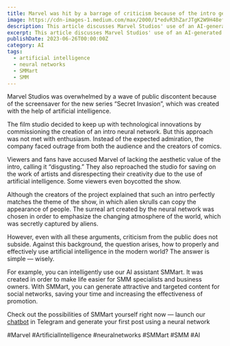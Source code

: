 ```yaml
---
title: Marvel was hit by a barrage of criticism because of the intro generated by the neural network
image: https://cdn-images-1.medium.com/max/2000/1*edvR3hZarJTgK2W9H48efw.png
description: This article discusses Marvel Studios' use of an AI-generated intro for its new series "Secret Invasion" and the public criticism and boycotts that ensued. The article notes the controversy surrounding the perceived lack of aesthetic value and respect for artists' creativity in using artificial intelligence for this purpose. The article also promotes SMMart as an AI tool for generating content for social media promotion and suggests that artificial intelligence can be used effectively if used wisely.
excerpt: This article discusses Marvel Studios' use of an AI-generated intro for its new series "Secret Invasion" and the public criticism and boycotts that ...
publishDate: 2023-06-26T00:00:00Z
category: AI
tags:
  - artificial intelligence
  - neural networks
  - SMMart
  - SMM
---
```


Marvel Studios was overwhelmed by a wave of public discontent because of the screensaver for the new series “Secret Invasion”, which was created with the help of artificial intelligence.

The film studio decided to keep up with technological innovations by commissioning the creation of an intro neural network. But this approach was not met with enthusiasm. Instead of the expected admiration, the company faced outrage from both the audience and the creators of comics.

Viewers and fans have accused Marvel of lacking the aesthetic value of the intro, calling it “disgusting.” They also reproached the studio for saving on the work of artists and disrespecting their creativity due to the use of artificial intelligence. Some viewers even boycotted the show.

Although the creators of the project explained that such an intro perfectly matches the theme of the show, in which alien skrulls can copy the appearance of people. The surreal art created by the neural network was chosen in order to emphasize the changing atmosphere of the world, which was secretly captured by aliens.

However, even with all these arguments, criticism from the public does not subside. Against this background, the question arises, how to properly and effectively use artificial intelligence in the modern world? The answer is simple — wisely.

For example, you can intelligently use our AI assistant SMMart. It was created in order to make life easier for SMM specialists and business owners. With SMMart, you can generate attractive and targeted content for social networks, saving your time and increasing the effectiveness of promotion.

Check out the possibilities of SMMart yourself right now — launch our [chatbot](https://t.me/smmart_official_bot) in Telegram and generate your first post using a neural network

#Marvel #ArtificialIntelligence #neuralnetworks #SMMart #SMM #AI
